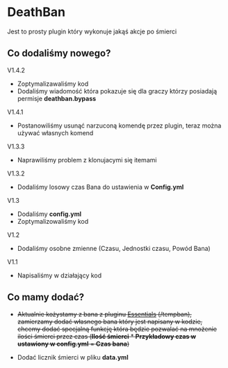 # DeathBan

  Jest to prosty plugin który wykonuje jakąś akcje po śmierci
  
## Co dodaliśmy nowego?
V1.4.2
  * Zoptymalizawaliśmy kod 
  * Dodaliśmy wiadomość która pokazuje się dla graczy którzy posiadają permisje **deathban.bypass**

V1.4.1
  * Postanowiliśmy usunąć narzuconą komendę przez plugin, teraz można używać własnych 
    komend

V1.3.3
  * Naprawiliśmy problem z klonujacymi się itemami

V1.3.2
  * Dodaliśmy losowy czas Bana do ustawienia w **Config.yml**

V1.3
  * Dodaliśmy **config.yml**
  * Zoptymalizowaliśmy kod

V1.2
  * Dodaliśmy osobne zmienne (Czasu, Jednostki czasu, Powód Bana)
  
V1.1
  * Napisaliśmy w działający kod

## Co mamy dodać?
  * ~~Aktualnie kożystamy z bana z pluginu [Essentials](#https://www.spigotmc.org/resources/essentialsx.9089/) (/tempban), 
  zamierzamy dodać własnego bana który jest napisany w kodzie, chcemy dodać specjalną funkcję która będzie pozwalać na mnożenie ilości śmierci przez czas 
  (**Ilość śmierci** * **Przykładowy czas w ustawiony w config.yml** = **Czas bana**)~~
    
  * Dodać licznik śmierci w pliku **data.yml**
